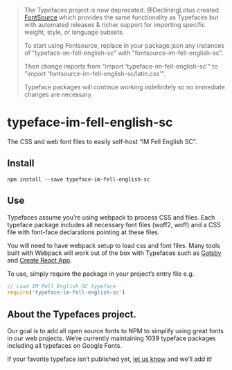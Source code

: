 >The Typefaces project is now deprecated. @DecliningLotus created
[FontSource](https://github.com/fontsource/fontsource) which provides the
same functionality as Typefaces but with automated releases & richer
support for importing specific weight, style, or language subsets.
>
>To start using Fontsource, replace in your package.json any instances of
"typeface-im-fell-english-sc" with "fontsource-im-fell-english-sc".
>
> Then change imports from "import 'typeface-im-fell-english-sc'" to "import 'fontsource-im-fell-english-sc/latin.css'".
>
>Typeface packages will continue working indefinitely so no immediate
>changes are necessary.

# typeface-im-fell-english-sc

The CSS and web font files to easily self-host “IM Fell English SC”.

## Install

`npm install --save typeface-im-fell-english-sc`

## Use

Typefaces assume you’re using webpack to process CSS and files. Each typeface
package includes all necessary font files (woff2, woff) and a CSS file with
font-face declarations pointing at these files.

You will need to have webpack setup to load css and font files. Many tools built
with Webpack will work out of the box with Typefaces such as [Gatsby](https://github.com/gatsbyjs/gatsby)
and [Create React App](https://github.com/facebookincubator/create-react-app).

To use, simply require the package in your project’s entry file e.g.

```javascript
// Load IM Fell English SC typeface
require('typeface-im-fell-english-sc')
```

## About the Typefaces project.

Our goal is to add all open source fonts to NPM to simplify using great fonts in
our web projects. We’re currently maintaining 1039 typeface packages
including all typefaces on Google Fonts.

If your favorite typeface isn’t published yet, [let us know](https://github.com/KyleAMathews/typefaces)
and we’ll add it!
